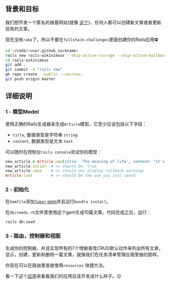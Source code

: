 ## 背景和目标

我们想开发一个匿名的维基网站(就像 [这个](https://wagon-wikinimous.herokuapp.com))，任何人都可以创建新文章或者更新现有的文章。

现在没有`rake`了，所以不要在`fullstack-challenges`里面创建你的Rails应用⛔

```bash
cd ~/code/<user.github_nickname>
rails new rails-wikinimous --skip-active-storage --skip-action-mailbox
cd rails-wikinimous
git add .
git commit -m "rails new"
gh repo create --public --source=.
git push origin master
```

## 详细说明

### 1 - 模型Model

使用正确的Rails生成器来生成`Article`模型。它至少应该包括以下字段：

- `title`, 数据类型是字符串 `string`
- `content`, 数据类型是文本 `text`

可以随时在控制台`rails console`测试你的模型：

```ruby
new_article = Article.new(title: 'The meaning of life', content: "It's 42!")
new_article.valid?  # => should be `true`
new_article.save    # => should not display rollback warnings
Article.last        # => should be the one you just saved
```

### 2 - 初始化

在`Gemfile`添加[`faker` gem](https://github.com/stympy/faker)并且运行`bundle install`。

在`db/seeds.rb`文件里使用这个gem生成10篇文章。代码完成之后，运行：

```bash
rails db:seed
```

### 3 - 路由，控制器和视图

生成你的控制器，并且实现所有的7个增删查改CRUD默认动作来列出所有文章，显示，创建，更新和删除一篇文章，就像我们在任务清单管理应用里做的那样。

你现在可以在路由里直接使用`resources` 快捷方法。

看一下这个[应用](https://wagon-wikinimous.herokuapp.com)来看看我们的应用应该开发成什么样子。😉
